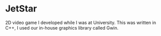 # JetStar
2D video game I developed while I was at University. This was written in C++, I used our in-house graphics library called Gwin.
